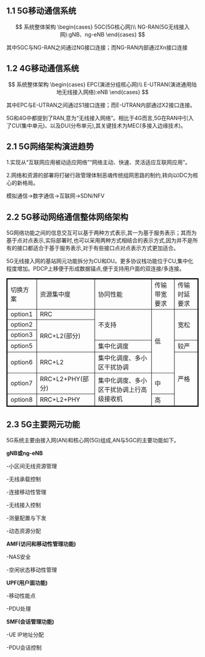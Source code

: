 ## 1.1 5G移动通信系统

$$
系统整体架构
\begin{cases}
5GC(5G核心网)\\
NG-RAN(5G无线接入网):gNB、ng-eNB
\end{cases}
$$

其中5GC与NG-RAN之间通过NG接口连接；而NG-RAN内部通过Xn接口连接



## 1.2 4G移动通信系统

$$
系统整体架构
\begin{cases}
EPC(演进分组核心网)\\
E-UTRAN(演进通用陆地无线接入网络):eNB
\end{cases}
$$

其中EPC与E-UTRAN之间通过S1接口连接；而E-UTRAN内部通过X2接口连接。

5G和4G中都提到了RAN,意为“无线接入网络”。相比于4G而言,5G在RAN中引入了CU(集中单元)、以及DU(分布单元),其关键技术为MEC(多接入边缘技术)。



## 2.1 5G网络架构演进趋势

1.实现从“互联网应用被动适应网络”“网络主动、快速、灵活适应互联网应用”。

2.网络和资源的部署将打破行政管理体制恶魂传统组网思路的制约,转向以IDC为核心的新格局。

模拟通信→数字通信→互联网→SDN/NFV



## 2.2 5G移动网络通信整体网络架构

5G网络功能之间的信息交互可以基于两种方式表示,其一为基于服务表示；其而为基于点对点表示,实际部署时,也可以采用两种方式相结合的表示方式,因为并不是所有的接口都适合于基于服务表示,对于有些接口点对点表示方式更加适合。

5G无线接入网的基站网元功能拆分为CU和DU。更多协议栈功能位于CU,集中化程度增加。PDCP上移便于形成数据锚点,便于支持用户面的双连接/多连接。

<table border="2" bordercolor="black" width="300" cellspacing="0" cellpadding="5">
    <tr>
        <td >切换方案</td>
        <td >资源集中度</td>
        <td >协同性能</td>
        <td >传输带宽要求</td>
        <td >传输时延要求</td>
    </tr>
    <tr>
        <td >option1</td>
        <td >RRC</td>
        <td rowspan="3">
            不支持
        </td>
        <td rowspan="5">
            低
        </td>
        <td rowspan="3">
            宽松
        </td>
    </tr>
    <tr>
        <td >option2</td>
        <td rowspan="3">RRC+L2(部分)</td>
    </tr>
    <tr>
        <td>option3</td>
    </tr>
    <tr>
        <td>option5</td>
        <td >集中化调度</td>
        <td >较严</td>
    </tr>
    <tr>
        <td>option6</td>
        <td>RRC+L2</td>
        <td>集中化调度、多小区干扰协调</td>
        <td rowspan="3">严格</td>
    </tr>
    <tr>
        <td>option7</td>
        <td>RRC+L2+PHY(部分)</td>
        <td  rowspan="2">集中化调度、多小区干扰协调上行高级接收机</td>
        <td>中</td>
    </tr>
    <tr>
        <td>option8</td>
        <td>RRC+L2+PHY</td>
        <td>高</td>
    </tr>
</table>


## 2.3 5G主要网元功能

5G系统主要由接入网(AN)和核心网(5G)组成,AN与5GC的主要功能如下。

**gNB或ng-eNB**

-小区间无线资源管理

-无线承载控制

-连接移动性管理

-无线接入控制

-测量配置与下发

-动态资源分配

**AMF(访问和移动性管理功能)**

-NAS安全

-空闲状态移动性管理

**UPF(用户面功能)**

-移动性能点

-PDU处理

**SMF(会话管理功能)**

-UE IP地址分配

-PDU会话控制

